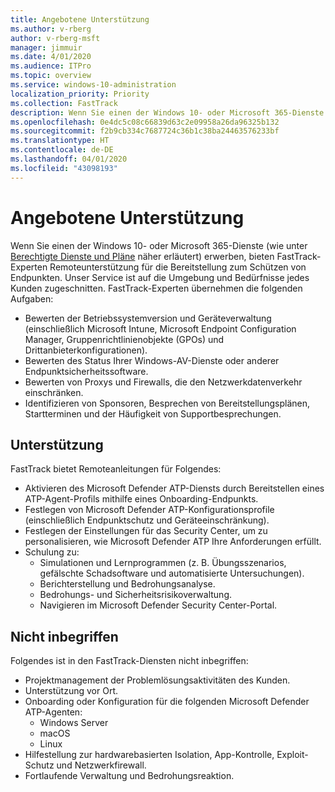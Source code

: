 ```yaml
---
title: Angebotene Unterstützung
ms.author: v-rberg
author: v-rberg-msft
manager: jimmuir
ms.date: 4/01/2020
ms.audience: ITPro
ms.topic: overview
ms.service: windows-10-administration
localization_priority: Priority
ms.collection: FastTrack
description: Wenn Sie einen der Windows 10- oder Microsoft 365-Dienste erwerben, bieten FastTrack-Experten Remoteunterstützung für die Bereitstellung zum Schützen von Endpunkten. Unser Service ist auf die Umgebung und Bedürfnisse jedes Kunden zugeschnitten.
ms.openlocfilehash: 0e4dc5c08c66839d63c2e09958a26da96325b132
ms.sourcegitcommit: f2b9cb334c7687724c36b1c38ba24463576233bf
ms.translationtype: HT
ms.contentlocale: de-DE
ms.lasthandoff: 04/01/2020
ms.locfileid: "43098193"
---
```

# <a name="assistance-offered"></a>Angebotene Unterstützung  

Wenn Sie einen der Windows 10- oder Microsoft 365-Dienste (wie unter [Berechtigte Dienste und Pläne](M365-eligible-services-and-plans.md) näher erläutert) erwerben, bieten FastTrack-Experten Remoteunterstützung für die Bereitstellung zum Schützen von Endpunkten. Unser Service ist auf die Umgebung und Bedürfnisse jedes Kunden zugeschnitten. FastTrack-Experten übernehmen die folgenden Aufgaben:
- Bewerten der Betriebssystemversion und Geräteverwaltung (einschließlich Microsoft Intune, Microsoft Endpoint Configuration Manager, Gruppenrichtlinienobjekte (GPOs) und Drittanbieterkonfigurationen).
- Bewerten des Status Ihrer Windows-AV-Dienste oder anderer Endpunktsicherheitssoftware.
- Bewerten von Proxys und Firewalls, die den Netzwerkdatenverkehr einschränken.
- Identifizieren von Sponsoren, Besprechen von Bereitstellungsplänen, Startterminen und der Häufigkeit von Supportbesprechungen.

## <a name="assistance"></a>Unterstützung

FastTrack bietet Remoteanleitungen für Folgendes:
- Aktivieren des Microsoft Defender ATP-Diensts durch Bereitstellen eines ATP-Agent-Profils mithilfe eines Onboarding-Endpunkts.
- Festlegen von Microsoft Defender ATP-Konfigurationsprofile (einschließlich Endpunktschutz und Geräteeinschränkung).
- Festlegen der Einstellungen für das Security Center, um zu personalisieren, wie Microsoft Defender ATP Ihre Anforderungen erfüllt.
- Schulung zu:
    - Simulationen und Lernprogrammen (z. B. Übungsszenarios, gefälschte Schadsoftware und automatisierte Untersuchungen).
    - Berichterstellung und Bedrohungsanalyse.
    - Bedrohungs- und Sicherheitsrisikoverwaltung.
    - Navigieren im Microsoft Defender Security Center-Portal.

## <a name="out-of-scope"></a>Nicht inbegriffen

Folgendes ist in den FastTrack-Diensten nicht inbegriffen:
- Projektmanagement der Problemlösungsaktivitäten des Kunden.
- Unterstützung vor Ort.
- Onboarding oder Konfiguration für die folgenden Microsoft Defender ATP-Agenten:
   - Windows Server
   - macOS
   - Linux
- Hilfestellung zur hardwarebasierten Isolation, App-Kontrolle, Exploit-Schutz und Netzwerkfirewall.
- Fortlaufende Verwaltung und Bedrohungsreaktion.
